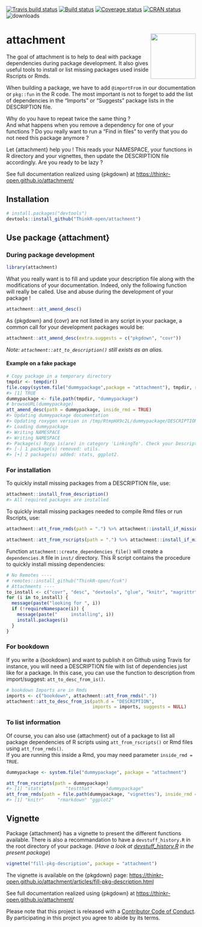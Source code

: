 
<!-- README.md is generated from README.Rmd. Please edit that file -->

<!-- badges: start -->

[![Travis build
status](https://travis-ci.org/ThinkR-open/attachment.svg?branch=master)](https://travis-ci.org/ThinkR-open/attachment)
[![Build
status](https://ci.appveyor.com/api/projects/status/4iwtrbg3hggr49d2/branch/master?svg=true)](https://ci.appveyor.com/project/statnmap/attachment-jb75k/branch/master)
[![Coverage
status](https://codecov.io/gh/ThinkR-open/attachment/branch/master/graph/badge.svg)](https://codecov.io/github/ThinkR-open/attachment?branch=master)
[![CRAN
status](https://www.r-pkg.org/badges/version/attachment)](https://cran.r-project.org/package=attachment)
![downloads](http://cranlogs.r-pkg.org/badges/attachment)
<!-- badges: end -->

# attachment <img src="https://raw.githubusercontent.com/ThinkR-open/attachment/master/img/attachment-hex-thinkr.png" align="right" alt="" width="120" />

The goal of attachment is to help to deal with package dependencies
during package development. It also gives useful tools to install or
list missing packages used inside Rscripts or Rmds.

When building a package, we have to add `@importFrom` in our
documentation or `pkg::fun` in the R code. The most important is not to
forget to add the list of dependencies in the “Imports” or “Suggests”
package lists in the DESCRIPTION file.

Why do you have to repeat twice the same thing ?  
And what happens when you remove a dependency for one of your functions
? Do you really want to run a “Find in files” to verify that you do not
need this package anymore ?

Let {attachment} help you \! This reads your NAMESPACE, your functions
in R directory and your vignettes, then update the DESCRIPTION file
accordingly. Are you ready to be lazy ?

See full documentation realized using {pkgdown} at
<https://thinkr-open.github.io/attachment/>

## Installation

``` r
# install.packages("devtools")
devtools::install_github("ThinkR-open/attachment")
```

## Use package {attachment}

### During package development

``` r
library(attachment)
```

What you really want is to fill and update your description file along
with the modifications of your documentation. Indeed, only the following
function will really be called. Use and abuse during the development of
your package \!

``` r
attachment::att_amend_desc()
```

As {pkgdown} and {covr} are not listed in any script in your package, a
common call for your development packages would be:

``` r
attachment::att_amend_desc(extra.suggests = c("pkgdown", "covr"))
```

*Note: `attachment::att_to_description()` still exists as an alias.*

#### Example on a fake package

``` r
# Copy package in a temporary directory
tmpdir <- tempdir()
file.copy(system.file("dummypackage",package = "attachment"), tmpdir, recursive = TRUE)
#> [1] TRUE
dummypackage <- file.path(tmpdir, "dummypackage")
# browseURL(dummypackage)
att_amend_desc(path = dummypackage, inside_rmd = TRUE)
#> Updating dummypackage documentation
#> Updating roxygen version in /tmp/RtmpHX9c2L/dummypackage/DESCRIPTION
#> Loading dummypackage
#> Writing NAMESPACE
#> Writing NAMESPACE
#> Package(s) Rcpp is(are) in category 'LinkingTo'. Check your Description file to be sure it is really what you want.
#> [-] 1 package(s) removed: utils.
#> [+] 2 package(s) added: stats, ggplot2.
```

### For installation

To quickly install missing packages from a DESCRIPTION file, use:

``` r
attachment::install_from_description()
#> All required packages are installed
```

To quickly install missing packages needed to compile Rmd files or run
Rscripts, use:

``` r
attachment::att_from_rmds(path = ".") %>% attachment::install_if_missing()

attachment::att_from_rscripts(path = ".") %>% attachment::install_if_missing()
```

Function `attachment::create_dependencies_file()` will create a
`dependencies.R` file in `inst/` directory. This R script contains the
procedure to quickly install missing dependencies:

``` r
# No Remotes ----
# remotes::install_github("ThinkR-open/fcuk")
# Attachments ----
to_install <- c("covr", "desc", "devtools", "glue", "knitr", "magrittr", "rmarkdown", "stats", "stringr", "testthat", "utils")
for (i in to_install) {
  message(paste("looking for ", i))
  if (!requireNamespace(i)) {
    message(paste("     installing", i))
    install.packages(i)
  }
}
```

### For bookdown

If you write a {bookdown} and want to publish it on Github using Travis
for instance, you will need a DESCRIPTION file with list of dependencies
just like for a package. In this case, you can use the function to
description from import/suggest: `att_to_desc_from_is()`.

``` r
# bookdown Imports are in Rmds
imports <- c("bookdown", attachment::att_from_rmds("."))
attachment::att_to_desc_from_is(path.d = "DESCRIPTION",
                                imports = imports, suggests = NULL)
```

### To list information

Of course, you can also use {attachment} out of a package to list all
package dependencies of R scripts using `att_from_rscripts()` or Rmd
files using `att_from_rmds()`.  
If you are running this inside a Rmd, you may need parameter `inside_rmd
= TRUE`.

``` r
dummypackage <- system.file("dummypackage", package = "attachment")

att_from_rscripts(path = dummypackage)
#> [1] "stats"        "testthat"     "dummypackage"
att_from_rmds(path = file.path(dummypackage, "vignettes"), inside_rmd = TRUE)
#> [1] "knitr"     "rmarkdown" "ggplot2"
```

## Vignette

Package {attachment} has a vignette to present the different functions
available. There is also a recommandation to have a `devstuff_history.R`
in the root directory of your package. (*Have a look at
[devstuff\_history.R](https://github.com/ThinkR-open/attachment/blob/master/devstuff_history.R)
in the present package*)

``` r
vignette("fill-pkg-description", package = "attachment")
```

The vignette is available on the {pkgdown} page:
<https://thinkr-open.github.io/attachment/articles/fill-pkg-description.html>

See full documentation realized using {pkgdown} at
<https://thinkr-open.github.io/attachment/>

Please note that this project is released with a [Contributor Code of
Conduct](https://github.com/ThinkR-open/attachment/blob/master/CODE_OF_CONDUCT.md).
By participating in this project you agree to abide by its terms.
